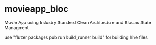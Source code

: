 # movieapp_bloc
 Movie App using Industry Standerd Clean Architecture and Bloc as State Managment

use "flutter packages pub run build_runner build" for building hive files